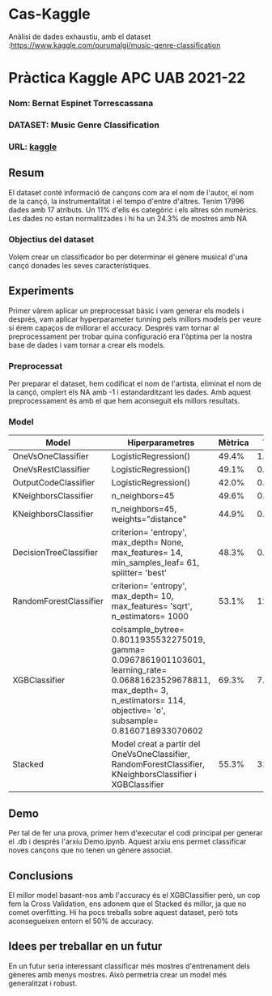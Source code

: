 # Cas-Kaggle
Anàlisi de dades exhaustiu, amb el dataset :https://www.kaggle.com/purumalgi/music-genre-classification

# Pràctica Kaggle APC UAB 2021-22
### Nom: Bernat Espinet Torrescassana
### DATASET: Music Genre Classification
### URL: [kaggle](https://www.kaggle.com/purumalgi/music-genre-classification)
## Resum
El dataset conté informació de cançons com ara el nom de l'autor, el nom de la cançó, la instrumentalitat i el tempo d'entre d'altres.
Tenim 17996 dades amb 17 atributs. Un 11% d'ells és categòric i els altres són numèrics. Les dades no estan normalitzades i hi ha un 24.3% de mostres amb NA
### Objectius del dataset
Volem crear un classificador bo per determinar el gènere musical d'una cançó donades les seves característiques.
## Experiments
Primer vàrem aplicar un preprocessat bàsic i vam generar els models i després, vam aplicar hyperparameter tunning pels millors models per veure si érem capaços de millorar el accuracy. Després vam tornar al preprocessament per trobar quina configuració era l'òptima per la nostra base de dades i vam tornar a crear els models.
### Preprocessat
Per preparar el dataset, hem codificat el nom de l'artista, eliminat el nom de la cançó, omplert els NA amb -1 i estandarditzant les dades. Amb aquest preprocessament és amb el que hem aconseguit els millors resultats.
### Model
| Model | Hiperparametres | Mètrica | Temps |
| -- | -- | -- | -- |
| OneVsOneClassifier | LogisticRegression() | 49.4% | 1.467s |
| OneVsRestClassifier | LogisticRegression() | 49.1% | 0.816s |
| OutputCodeClassifier | LogisticRegression() | 42.0% | 0.950s |
| KNeighborsClassifier | n_neighbors=45 | 49.6% | 0.177s |
| KNeighborsClassifier | n_neighbors=45, weights="distance" | 44.9% | 0.209s |
| DecisionTreeClassifier | criterion= 'entropy', max_depth= None, max_features= 14, min_samples_leaf= 61, splitter= 'best' | 48.3% | 0.625s |
| RandomForestClassifier | criterion= 'entropy', max_depth= 10, max_features= 'sqrt', n_estimators= 1000 | 53.1% | 123.250s |
| XGBClassifier | colsample_bytree= 0.8011935532275019, gamma= 0.0967861901103601, learning_rate= 0.06881623529678811, max_depth= 3, n_estimators= 114, objective= 'o', subsample= 0.8160718933070602 | 69.3% | 7.347s |
| Stacked | Model creat a partir del OneVsOneClassifier, RandomForestClassifier, KNeighborsClassifier i XGBClassifier| 55.3% | 31.735s |
## Demo
Per tal de fer una prova, primer hem d'executar el codi principal per generar el .db i després l'arxiu Demo.ipynb.
Aquest arxiu ens permet classificar noves cançons que no tenen un gènere associat.
## Conclusions
El millor model basant-nos amb l'accuracy és el XGBClassifier però, un cop fem la Cross Validation, ens adonem que el Stacked és millor, ja que no comet overfitting.
Hi ha pocs treballs sobre aquest dataset, però tots aconsegueixen entorn el 50% de accuracy.
## Idees per treballar en un futur
En un futur seria interessant classificar més mostres d'entrenament dels gèneres amb menys mostres. Això permetria crear un model més generalitzat i robust.
